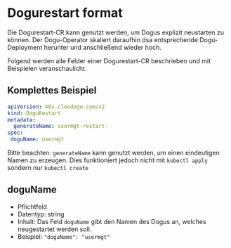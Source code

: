# Dogurestart format

Die Dogurestart-CR kann genutzt werden, um Dogus explizit neustarten zu können. Der Dogu-Operator skaliert daraufhin
dsa entsprechende Dogu-Deployment herunter und anschließend wieder hoch. 

Folgend werden alle Felder einer Dogurestart-CR beschrieben und mit Beispielen veranschaulicht.

## Komplettes Beispiel

```yaml
apiVersion: k8s.cloudogu.com/v2
kind: DoguRestart
metadata:
  generateName: usermgt-restart-
spec:
 doguName: usermgt
```

Bitte beachten: `generateName` kann genutzt werden, um einen eindeutigen Namen zu erzeugen. Dies funktioniert jedoch 
nicht mit `kubectl apply` sondern nur `kubectl create`

## doguName

* Pflichtfeld
* Datentyp: string
* Inhalt: Das Feld `doguName` gibt den Namen des Dogus an, welches neugestartet werden soll.
* Beispiel: `"doguName": "usermgt"`
